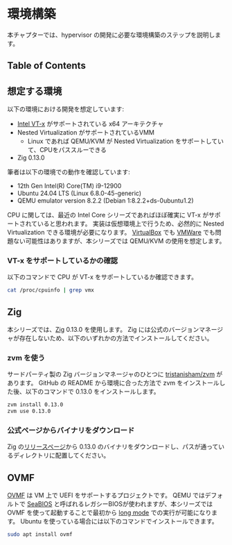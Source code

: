 # 環境構築

本チャプターでは、hypervisor の開発に必要な環境構築のステップを説明します。

## Table of Contents

<!-- toc -->

## 想定する環境

以下の環境における開発を想定しています:

- [Intel VT-x](https://en.wikipedia.org/wiki/X86_virtualization) がサポートされている x64 アーキテクチャ
- Nested Virtualization がサポートされているVMM
  - Linux であれば QEMU/KVM が Nested Virtualization をサポートしていて、CPUをパススルーできる
- Zig 0.13.0

筆者は以下の環境での動作を確認しています:

- 12th Gen Intel(R) Core(TM) i9-12900
- Ubuntu 24.04 LTS (Linux 6.8.0-45-generic)
- QEMU emulator version 8.2.2 (Debian 1:8.2.2+ds-0ubuntu1.2)

CPU に関しては、最近の Intel Core シリーズであればほぼ確実に VT-x がサポートされていると思われます。
実装は仮想環境上で行うため、必然的に Nested Virtualization できる環境が必要になります。
[VirtualBox](https://www.virtualbox.org/) でも [VMWare](https://www.vmware.com/) でも問題ない可能性はありますが、本シリーズでは QEMU/KVM の使用を想定します。

### VT-x をサポートしているかの確認

以下のコマンドで CPU が VT-x をサポートしているか確認できます。

```bash
cat /proc/cpuinfo | grep vmx
```

## Zig

本シリーズでは、[Zig](https://ziglang.org/download/) 0.13.0 を使用します。
Zig には公式のバージョンマネージャが存在しないため、以下のいずれかの方法でインストールしてください。

### zvm を使う

サードパーティ製の Zig バージョンマネージャのひとつに [tristanisham/zvm](https://github.com/tristanisham/zvm) があります。
GitHub の README から環境に合った方法で zvm をインストールした後、以下のコマンドで 0.13.0 をインストールします。

```bash
zvm install 0.13.0
zvm use 0.13.0
```

### 公式ページからバイナリをダウンロード

Zig の[リリースページ](https://ziglang.org/download/)から 0.13.0 のバイナリをダウンロードし、パスが通っているディレクトリに配置してください。

## OVMF

[OVMF](https://github.com/tianocore/tianocore.github.io/wiki/OVMF) は VM 上で UEFI をサポートするプロジェクトです。
QEMU ではデフォルトで [SeaBIOS](https://www.seabios.org/SeaBIOS) と呼ばれるレガシーBIOSが使われますが、本シリーズでは OVMF を使って起動することで最初から [long mode](https://en.wikipedia.org/wiki/Long_mode) での実行が可能になります。
Ubuntu を使っている場合には以下のコマンドでインストールできます。

```bash
sudo apt install ovmf
```
